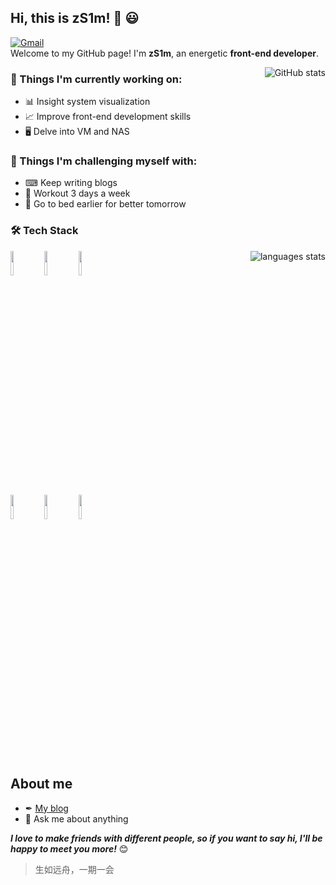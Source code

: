 ## Hi, this is zS1m! 👋 😃
[![Gmail](https://img.shields.io/badge/-chaosspades@gmail.com-c14438?style=flat&logo=Gmail&logoColor=white)](mailto:chaosspades@gmail.com)  
Welcome to my GitHub page! I'm **zS1m**, an energetic **front-end developer**.

<a href="https://github.com/anuraghazra/github-readme-stats">
  <img align="right" alt="GitHub stats" src="https://github-readme-stats.vercel.app/api?username=zS1m&show_icons=true&theme=buefy&count_private=true" />
</a> 

### 💼 Things I'm currently working on: 
- 📊 Insight system visualization 
- 📈 Improve front-end development skills 
- 🖥 Delve into VM and NAS

### 🌱 Things I'm challenging myself with: 
- ⌨ Keep writing blogs 
- 💪 Workout 3 days a week 
- 🛌 Go to bed earlier for better tomorrow

### 🛠 Tech Stack 
<p>
  <a href="https://github.com/anuraghazra/github-readme-stats">
    <img align="right" alt="languages stats" src="https://github-readme-stats.vercel.app/api/top-langs/?username=zS1m&layout=compact&card_width=417" />
  </a> 
  <code><img width="10%" src="https://www.vectorlogo.zone/logos/javascript/javascript-ar21.svg"></code>
  <code><img width="10%" src="https://www.vectorlogo.zone/logos/w3_html5/w3_html5-ar21.svg"></code>
  <code><img width="10%" src="https://www.vectorlogo.zone/logos/w3_css/w3_css-ar21.svg"></code> 
  <br /> 
  <code><img width="10%" src="https://www.vectorlogo.zone/logos/vuejs/vuejs-ar21.svg"></code>
  <code><img width="10%" src="https://www.vectorlogo.zone/logos/angular/angular-ar21.svg"></code>
  <code><img width="10%" src="https://www.vectorlogo.zone/logos/git-scm/git-scm-ar21.svg"></code>
</p>
&nbsp;

## About me 
- ✒ [My blog](https://contrails.space)
- 💬 Ask me about anything

***I love to make friends with different people, so if you want to say hi, I'll be happy to meet you more!*** 😊 
> 生如远舟，一期一会

<!--
**zS1m/zS1m** is a ✨ _special_ ✨ repository because its `README.md` (this file) appears on your GitHub profile.

Here are some ideas to get you started:

- 🔭 I’m currently working on ...
- 🌱 I’m currently learning ...
- 👯 I’m looking to collaborate on ...
- 🤔 I’m looking for help with ...
- 💬 Ask me about ...
- 📫 How to reach me: ...
- 😄 Pronouns: ...
- ⚡ Fun fact: ...
-->
